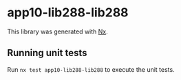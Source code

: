 # app10-lib288-lib288

This library was generated with [Nx](https://nx.dev).

## Running unit tests

Run `nx test app10-lib288-lib288` to execute the unit tests.
